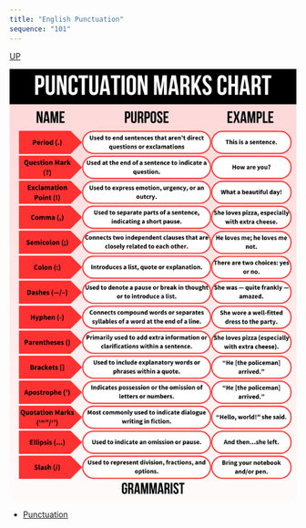 ```yaml
---
title: "English Punctuation"
sequence: "101"
---
```


[UP](/english/english-index.html)


![](/assets/images/english/punctuation/punctuation-marks-chart.png)

- [Punctuation](https://grammarist.com/punctuation-marks/)
